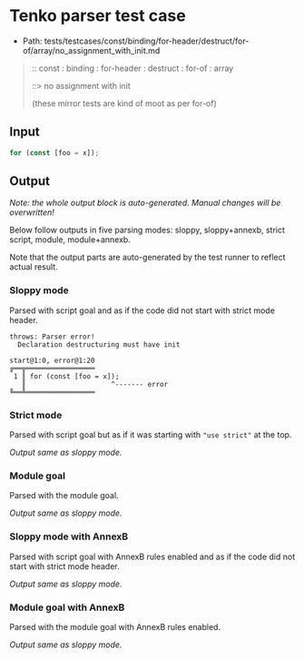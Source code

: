 # Tenko parser test case

- Path: tests/testcases/const/binding/for-header/destruct/for-of/array/no_assignment_with_init.md

> :: const : binding : for-header : destruct : for-of : array
>
> ::> no assignment with init
>
> (these mirror tests are kind of moot as per for-of)

## Input

`````js
for (const [foo = x]);
`````

## Output

_Note: the whole output block is auto-generated. Manual changes will be overwritten!_

Below follow outputs in five parsing modes: sloppy, sloppy+annexb, strict script, module, module+annexb.

Note that the output parts are auto-generated by the test runner to reflect actual result.

### Sloppy mode

Parsed with script goal and as if the code did not start with strict mode header.

`````
throws: Parser error!
  Declaration destructuring must have init

start@1:0, error@1:20
╔══╦═════════════════
 1 ║ for (const [foo = x]);
   ║                     ^------- error
╚══╩═════════════════

`````

### Strict mode

Parsed with script goal but as if it was starting with `"use strict"` at the top.

_Output same as sloppy mode._

### Module goal

Parsed with the module goal.

_Output same as sloppy mode._

### Sloppy mode with AnnexB

Parsed with script goal with AnnexB rules enabled and as if the code did not start with strict mode header.

_Output same as sloppy mode._

### Module goal with AnnexB

Parsed with the module goal with AnnexB rules enabled.

_Output same as sloppy mode._
